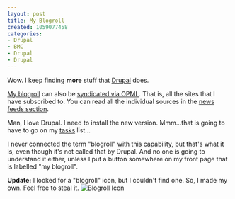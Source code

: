```yaml
--- 
layout: post
title: My Blogroll
created: 1059077458
categories: 
- Drupal
- BMC
- Drupal
- Drupal
---
```


Wow. I keep finding <strong>more</strong> stuff that <a href="http://www.drupal.org">Drupal</a> does.

<a href="/aggregator/sources">My blogroll</a> can also be <a href="/aggregator/opml">syndicated via OPML</a>. That is, all the sites that I have subscribed to. You can read all the individual sources in the <a href="/aggregator">news feeds section</a>.

Man, I love Drupal. I need to install the new version. Mmm...that is going to have to go on my <a href="http://www.alexking.org/index.php?content=software/tasks/content.php">tasks</a> list...

I never connected the term &quot;blogroll&quot; with this capability, but that's what it is, even though it's not called that by Drupal. And no one is going to understand it either, unless I put a button somewhere on my front page that is labelled &quot;my blogroll&quot;.

<strong>Update:</strong> I looked for a &quot;blogroll&quot; icon, but I couldn't find one. So, I made my own. Feel free to steal it.
<img alt="Blogroll Icon" src="/images/blogroll.png" />
